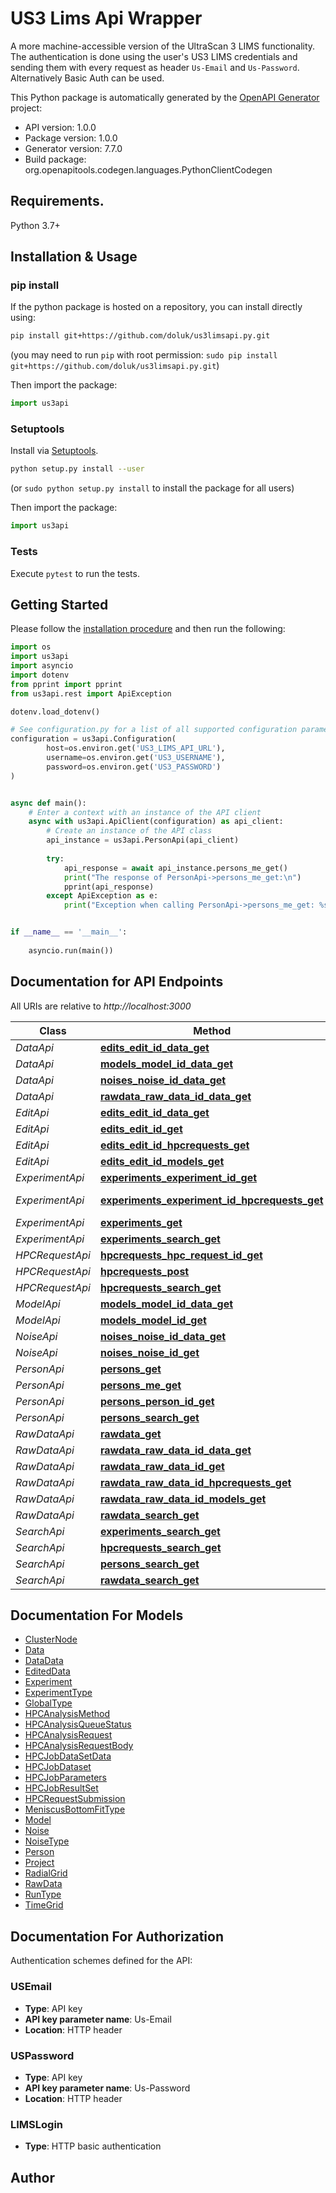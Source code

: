 # US3 Lims Api Wrapper
A more machine-accessible version of the UltraScan 3 LIMS functionality. The authentication is done using the user's US3 LIMS credentials and sending them with every request as header `Us-Email` and `Us-Password`. Alternatively Basic Auth can be used.

This Python package is automatically generated by the [OpenAPI Generator](https://openapi-generator.tech) project:

- API version: 1.0.0
- Package version: 1.0.0
- Generator version: 7.7.0
- Build package: org.openapitools.codegen.languages.PythonClientCodegen

## Requirements.

Python 3.7+

## Installation & Usage
### pip install

If the python package is hosted on a repository, you can install directly using:

```sh
pip install git+https://github.com/doluk/us3limsapi.py.git
```
(you may need to run `pip` with root permission: `sudo pip install git+https://github.com/doluk/us3limsapi.py.git`)

Then import the package:
```python
import us3api
```

### Setuptools

Install via [Setuptools](http://pypi.python.org/pypi/setuptools).

```sh
python setup.py install --user
```
(or `sudo python setup.py install` to install the package for all users)

Then import the package:
```python
import us3api
```

### Tests

Execute `pytest` to run the tests.

## Getting Started

Please follow the [installation procedure](#installation--usage) and then run the following:

```python
import os
import us3api
import asyncio
import dotenv
from pprint import pprint
from us3api.rest import ApiException

dotenv.load_dotenv()

# See configuration.py for a list of all supported configuration parameters.
configuration = us3api.Configuration(
        host=os.environ.get('US3_LIMS_API_URL'),
        username=os.environ.get('US3_USERNAME'),
        password=os.environ.get('US3_PASSWORD')
)


async def main():
    # Enter a context with an instance of the API client
    async with us3api.ApiClient(configuration) as api_client:
        # Create an instance of the API class
        api_instance = us3api.PersonApi(api_client)
        
        try:
            api_response = await api_instance.persons_me_get()
            print("The response of PersonApi->persons_me_get:\n")
            pprint(api_response)
        except ApiException as e:
            print("Exception when calling PersonApi->persons_me_get: %s\n" % e)


if __name__ == '__main__':
    
    asyncio.run(main())

```

## Documentation for API Endpoints

All URIs are relative to *http://localhost:3000*

Class | Method | HTTP request | Description
------------ | ------------- | ------------- | -------------
*DataApi* | [**edits_edit_id_data_get**](docs/DataApi.md#edits_edit_id_data_get) | **GET** /edits/{editID}/data | 
*DataApi* | [**models_model_id_data_get**](docs/DataApi.md#models_model_id_data_get) | **GET** /models/{modelID}/data | 
*DataApi* | [**noises_noise_id_data_get**](docs/DataApi.md#noises_noise_id_data_get) | **GET** /noises/{noiseID}/data | 
*DataApi* | [**rawdata_raw_data_id_data_get**](docs/DataApi.md#rawdata_raw_data_id_data_get) | **GET** /rawdata/{rawDataID}/data | 
*EditApi* | [**edits_edit_id_data_get**](docs/EditApi.md#edits_edit_id_data_get) | **GET** /edits/{editID}/data | 
*EditApi* | [**edits_edit_id_get**](docs/EditApi.md#edits_edit_id_get) | **GET** /edits/{editID} | 
*EditApi* | [**edits_edit_id_hpcrequests_get**](docs/EditApi.md#edits_edit_id_hpcrequests_get) | **GET** /edits/{editID}/hpcrequests | 
*EditApi* | [**edits_edit_id_models_get**](docs/EditApi.md#edits_edit_id_models_get) | **GET** /edits/{editID}/models | 
*ExperimentApi* | [**experiments_experiment_id_get**](docs/ExperimentApi.md#experiments_experiment_id_get) | **GET** /experiments/{experimentID} | 
*ExperimentApi* | [**experiments_experiment_id_hpcrequests_get**](docs/ExperimentApi.md#experiments_experiment_id_hpcrequests_get) | **GET** /experiments/{experimentID}/hpcrequests | 
*ExperimentApi* | [**experiments_get**](docs/ExperimentApi.md#experiments_get) | **GET** /experiments | 
*ExperimentApi* | [**experiments_search_get**](docs/ExperimentApi.md#experiments_search_get) | **GET** /experiments/search | 
*HPCRequestApi* | [**hpcrequests_hpc_request_id_get**](docs/HPCRequestApi.md#hpcrequests_hpc_request_id_get) | **GET** /hpcrequests/{hpcRequestID} | 
*HPCRequestApi* | [**hpcrequests_post**](docs/HPCRequestApi.md#hpcrequests_post) | **POST** /hpcrequests | 
*HPCRequestApi* | [**hpcrequests_search_get**](docs/HPCRequestApi.md#hpcrequests_search_get) | **GET** /hpcrequests/search | 
*ModelApi* | [**models_model_id_data_get**](docs/ModelApi.md#models_model_id_data_get) | **GET** /models/{modelID}/data | 
*ModelApi* | [**models_model_id_get**](docs/ModelApi.md#models_model_id_get) | **GET** /models/{modelID} | 
*NoiseApi* | [**noises_noise_id_data_get**](docs/NoiseApi.md#noises_noise_id_data_get) | **GET** /noises/{noiseID}/data | 
*NoiseApi* | [**noises_noise_id_get**](docs/NoiseApi.md#noises_noise_id_get) | **GET** /noises/{noiseID} | 
*PersonApi* | [**persons_get**](docs/PersonApi.md#persons_get) | **GET** /persons | 
*PersonApi* | [**persons_me_get**](docs/PersonApi.md#persons_me_get) | **GET** /persons/me | 
*PersonApi* | [**persons_person_id_get**](docs/PersonApi.md#persons_person_id_get) | **GET** /persons/{personID} | 
*PersonApi* | [**persons_search_get**](docs/PersonApi.md#persons_search_get) | **GET** /persons/search | 
*RawDataApi* | [**rawdata_get**](docs/RawDataApi.md#rawdata_get) | **GET** /rawdata | 
*RawDataApi* | [**rawdata_raw_data_id_data_get**](docs/RawDataApi.md#rawdata_raw_data_id_data_get) | **GET** /rawdata/{rawDataID}/data | 
*RawDataApi* | [**rawdata_raw_data_id_get**](docs/RawDataApi.md#rawdata_raw_data_id_get) | **GET** /rawdata/{rawDataID} | 
*RawDataApi* | [**rawdata_raw_data_id_hpcrequests_get**](docs/RawDataApi.md#rawdata_raw_data_id_hpcrequests_get) | **GET** /rawdata/{rawDataID}/hpcrequests | 
*RawDataApi* | [**rawdata_raw_data_id_models_get**](docs/RawDataApi.md#rawdata_raw_data_id_models_get) | **GET** /rawdata/{rawDataID}/models | 
*RawDataApi* | [**rawdata_search_get**](docs/RawDataApi.md#rawdata_search_get) | **GET** /rawdata/search | 
*SearchApi* | [**experiments_search_get**](docs/SearchApi.md#experiments_search_get) | **GET** /experiments/search | 
*SearchApi* | [**hpcrequests_search_get**](docs/SearchApi.md#hpcrequests_search_get) | **GET** /hpcrequests/search | 
*SearchApi* | [**persons_search_get**](docs/SearchApi.md#persons_search_get) | **GET** /persons/search | 
*SearchApi* | [**rawdata_search_get**](docs/SearchApi.md#rawdata_search_get) | **GET** /rawdata/search | 


## Documentation For Models

 - [ClusterNode](docs/ClusterNode.md)
 - [Data](docs/Data.md)
 - [DataData](docs/DataData.md)
 - [EditedData](docs/EditedData.md)
 - [Experiment](docs/Experiment.md)
 - [ExperimentType](docs/ExperimentType.md)
 - [GlobalType](docs/GlobalType.md)
 - [HPCAnalysisMethod](docs/HPCAnalysisMethod.md)
 - [HPCAnalysisQueueStatus](docs/HPCAnalysisQueueStatus.md)
 - [HPCAnalysisRequest](docs/HPCAnalysisRequest.md)
 - [HPCAnalysisRequestBody](docs/HPCAnalysisRequestBody.md)
 - [HPCJobDataSetData](docs/HPCJobDataSetData.md)
 - [HPCJobDataset](docs/HPCJobDataset.md)
 - [HPCJobParameters](docs/HPCJobParameters.md)
 - [HPCJobResultSet](docs/HPCJobResultSet.md)
 - [HPCRequestSubmission](docs/HPCRequestSubmission.md)
 - [MeniscusBottomFitType](docs/MeniscusBottomFitType.md)
 - [Model](docs/Model.md)
 - [Noise](docs/Noise.md)
 - [NoiseType](docs/NoiseType.md)
 - [Person](docs/Person.md)
 - [Project](docs/Project.md)
 - [RadialGrid](docs/RadialGrid.md)
 - [RawData](docs/RawData.md)
 - [RunType](docs/RunType.md)
 - [TimeGrid](docs/TimeGrid.md)


<a id="documentation-for-authorization"></a>
## Documentation For Authorization


Authentication schemes defined for the API:
<a id="USEmail"></a>
### USEmail

- **Type**: API key
- **API key parameter name**: Us-Email
- **Location**: HTTP header

<a id="USPassword"></a>
### USPassword

- **Type**: API key
- **API key parameter name**: Us-Password
- **Location**: HTTP header

<a id="LIMSLogin"></a>
### LIMSLogin

- **Type**: HTTP basic authentication


## Author




